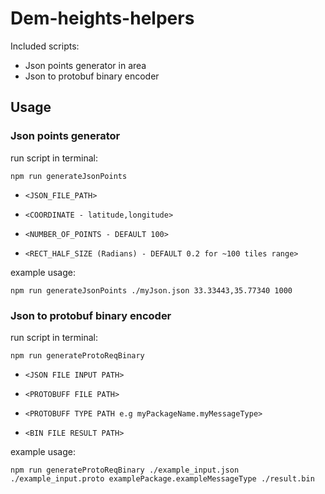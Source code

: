 
# Dem-heights-helpers

Included scripts:

* Json points generator in area
* Json to protobuf binary encoder


## Usage

### Json points generator  

run script in terminal:

`npm run generateJsonPoints ` 

* `<JSON_FILE_PATH> `

* `<COORDINATE - latitude,longitude>`

* ` <NUMBER_OF_POINTS - DEFAULT 100> `

* `<RECT_HALF_SIZE (Radians) - DEFAULT 0.2 for ~100 tiles range>` 

example usage:

`npm run generateJsonPoints ./myJson.json 33.33443,35.77340 1000`


### Json to protobuf binary encoder 

run script in terminal:

`npm run generateProtoReqBinary ` 

* `<JSON FILE INPUT PATH>`

* `<PROTOBUFF FILE PATH>`

* `<PROTOBUFF TYPE PATH e.g myPackageName.myMessageType>`

* `<BIN FILE RESULT PATH>` 

example usage:

`npm run generateProtoReqBinary ./example_input.json ./example_input.proto examplePackage.exampleMessageType ./result.bin`